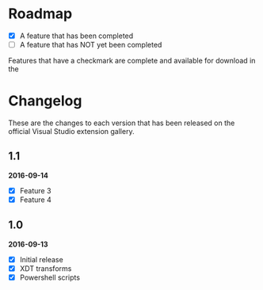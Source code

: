 # Roadmap

- [x] A feature that has been completed
- [ ] A feature that has NOT yet been completed

Features that have a checkmark are complete and available for
download in the
<!--[CI build](http://vsixgallery.com/extension/7f6457c8-3317-40fc-92c5-131837831f23/).-->

# Changelog

These are the changes to each version that has been released
on the official Visual Studio extension gallery.

## 1.1

**2016-09-14**

- [x] Feature 3
- [x] Feature 4

## 1.0

**2016-09-13**

- [x] Initial release
- [x] XDT transforms
- [x] Powershell scripts